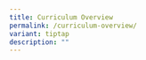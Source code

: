 ```yaml
---
title: Curriculum Overview
permalink: /curriculum-overview/
variant: tiptap
description: ""
---
```

